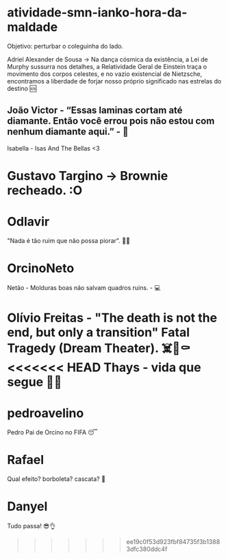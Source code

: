 # atividade-smn-ianko-hora-da-maldade
Objetivo: perturbar o coleguinha do lado. 

Adriel Alexander de Sousa 
    -> Na dança cósmica da existência, a Lei de Murphy sussurra nos detalhes, a Relatividade Geral de Einstein traça o movimento dos corpos celestes, e no vazio existencial de Nietzsche, encontramos a liberdade de forjar nosso próprio significado nas estrelas do destino 🆘
    
## João Victor - “Essas laminas cortam até diamante. Então você errou pois não estou com nenhum diamante aqui.” - 🤡

Isabella - Isas And The Bellas <3

# Gustavo Targino -> Brownie recheado. :O

# Odlavir
"Nada é tão ruim que não possa piorar". 🥲🥲

# OrcinoNeto
Netão - Molduras boas não salvam quadros ruins. - 💻

Olívio Freitas - "The death is not the end, but only a transition" Fatal Tragedy (Dream Theater). ☠️🦇⚰️
<<<<<<< HEAD
Thays - vida que segue 👩‍💻
=======

# pedroavelino
Pedro Pai de Orcino no FIFA 😴

# Rafael
Qual efeito? borboleta? cascata? 🧻

# Danyel
Tudo passa! 😎👌
>>>>>>> ee19c0f53d923fbf84735f3b13883dfc380ddc4f
